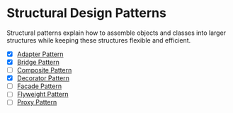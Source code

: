 # Structural Design Patterns

Structural patterns explain how to assemble objects and classes into larger structures while keeping these structures 
flexible and efficient.

- [x] [Adapter Pattern](adapter)
- [x] [Bridge Pattern](bridge)
- [ ] [Composite Pattern](composite)
- [x] [Decorator Pattern](decorator)
- [ ] [Facade Pattern](facade)
- [ ] [Flyweight Pattern](flyweight)
- [ ] [Proxy Pattern](proxy)